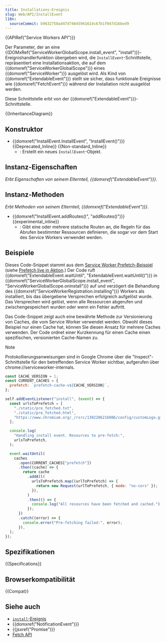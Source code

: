 ```yaml
---
title: Installations-Ereignis
slug: Web/API/InstallEvent
l10n:
  sourceCommit: b9632758ad47d74645941614c67b1f047d16bed9
---
```


{{APIRef("Service Workers API")}}

Der Parameter, der an eine {{DOMxRef("ServiceWorkerGlobalScope.install_event", "install")}}-Ereignishandlerfunktion übergeben wird, die `InstallEvent`-Schnittstelle, repräsentiert eine Installationsaktion, die auf dem {{domxref("ServiceWorkerGlobalScope")}} eines {{domxref("ServiceWorker")}} ausgelöst wird. Als Kind von {{domxref("ExtendableEvent")}} stellt sie sicher, dass funktionale Ereignisse wie {{domxref("FetchEvent")}} während der Installation nicht ausgelöst werden.

Diese Schnittstelle erbt von der {{domxref("ExtendableEvent")}}-Schnittstelle.

{{InheritanceDiagram}}

## Konstruktor

- {{domxref("InstallEvent.InstallEvent", "InstallEvent()")}} {{Deprecated_Inline}} {{Non-standard_Inline}}
  - : Erstellt ein neues `InstallEvent`-Objekt.

## Instanz-Eigenschaften

_Erbt Eigenschaften von seinem Elternteil, {{domxref("ExtendableEvent")}}_.

## Instanz-Methoden

_Erbt Methoden von seinem Elternteil, {{domxref("ExtendableEvent")}}_.

- {{domxref("InstallEvent.addRoutes()", "addRoutes()")}} {{experimental_inline}}
  - : Gibt eine oder mehrere statische Routen an, die Regeln für das Abrufen bestimmter Ressourcen definieren, die sogar vor dem Start des Service Workers verwendet werden.

## Beispiele

Dieses Code-Snippet stammt aus dem [Service Worker Prefetch-Beispiel](https://github.com/GoogleChrome/samples/blob/gh-pages/service-worker/prefetch/service-worker.js) (siehe [Prefetch live in Aktion](https://googlechrome.github.io/samples/service-worker/prefetch/).) Der Code ruft {{domxref("ExtendableEvent.waitUntil", "ExtendableEvent.waitUntil()")}} in {{domxref("ServiceWorkerGlobalScope.install_event", "ServiceWorkerGlobalScope.oninstall")}} auf und verzögert die Behandlung des {{domxref("ServiceWorkerRegistration.installing")}} Workers als installiert, bis das übergebene Versprechen erfolgreich aufgelöst wurde. Das Versprechen wird gelöst, wenn alle Ressourcen abgerufen und zwischengespeichert wurden oder wenn ein Fehler auftritt.

Das Code-Snippet zeigt auch eine bewährte Methode zur Versionierung von Caches, die vom Service Worker verwendet werden. Obwohl dieses Beispiel nur einen Cache hat, können Sie diesen Ansatz für mehrere Caches verwenden. Der Code ordnet einer Kurzkennung für einen Cache einen spezifischen, versionierten Cache-Namen zu.

> [!NOTE]
> Protokollierungsanweisungen sind in Google Chrome über die "Inspect"-Schnittstelle für den betreffenden Service Worker sichtbar, aufgerufen über chrome://serviceworker-internals.

```js
const CACHE_VERSION = 1;
const CURRENT_CACHES = {
  prefetch: `prefetch-cache-v${CACHE_VERSION}`,
};

self.addEventListener("install", (event) => {
  const urlsToPrefetch = [
    "./static/pre_fetched.txt",
    "./static/pre_fetched.html",
    "https://www.chromium.org/_/rsrc/1302286216006/config/customLogo.gif",
  ];

  console.log(
    "Handling install event. Resources to pre-fetch:",
    urlsToPrefetch,
  );

  event.waitUntil(
    caches
      .open(CURRENT_CACHES["prefetch"])
      .then((cache) => {
        return cache
          .addAll(
            urlsToPrefetch.map((urlToPrefetch) => {
              return new Request(urlToPrefetch, { mode: "no-cors" });
            }),
          )
          .then(() => {
            console.log("All resources have been fetched and cached.");
          });
      })
      .catch((error) => {
        console.error("Pre-fetching failed:", error);
      }),
  );
});
```

## Spezifikationen

{{Specifications}}

## Browserkompatibilität

{{Compat}}

## Siehe auch

- [`install`-Ereignis](/de/docs/Web/API/ServiceWorkerGlobalScope/install_event)
- {{domxref("NotificationEvent")}}
- {{jsxref("Promise")}}
- [Fetch API](/de/docs/Web/API/Fetch_API)

